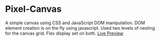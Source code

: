 # Pixel-Canvas
A simple canvas using CSS and JavaScript DOM manipulation.
DOM element creation is on the fly using javascript.
Used two levels of nesting for the canvas grid. Flex display set on both.
[Live Preview](https://paraswastaken.github.io/pixel-canvas/)
